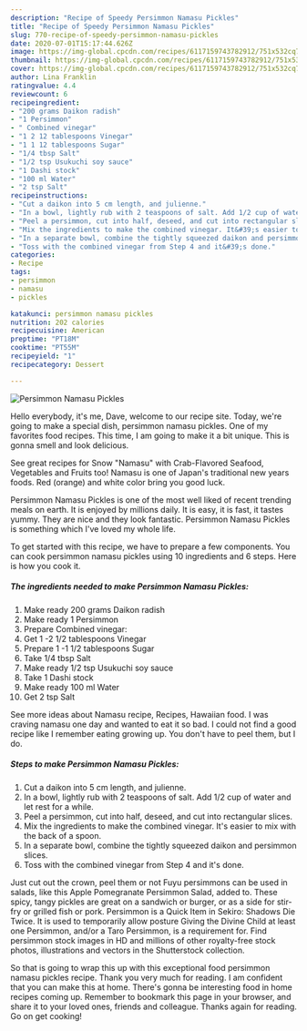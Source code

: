 ```yaml
---
description: "Recipe of Speedy Persimmon Namasu Pickles"
title: "Recipe of Speedy Persimmon Namasu Pickles"
slug: 770-recipe-of-speedy-persimmon-namasu-pickles
date: 2020-07-01T15:17:44.626Z
image: https://img-global.cpcdn.com/recipes/6117159743782912/751x532cq70/persimmon-namasu-pickles-recipe-main-photo.jpg
thumbnail: https://img-global.cpcdn.com/recipes/6117159743782912/751x532cq70/persimmon-namasu-pickles-recipe-main-photo.jpg
cover: https://img-global.cpcdn.com/recipes/6117159743782912/751x532cq70/persimmon-namasu-pickles-recipe-main-photo.jpg
author: Lina Franklin
ratingvalue: 4.4
reviewcount: 6
recipeingredient:
- "200 grams Daikon radish"
- "1 Persimmon"
- " Combined vinegar"
- "1 2 12 tablespoons Vinegar"
- "1 1 12 tablespoons Sugar"
- "1/4 tbsp Salt"
- "1/2 tsp Usukuchi soy sauce"
- "1 Dashi stock"
- "100 ml Water"
- "2 tsp Salt"
recipeinstructions:
- "Cut a daikon into 5 cm length, and julienne."
- "In a bowl, lightly rub with 2 teaspoons of salt. Add 1/2 cup of water and let rest for a while."
- "Peel a persimmon, cut into half, deseed, and cut into rectangular slices."
- "Mix the ingredients to make the combined vinegar. It&#39;s easier to mix with the back of a spoon."
- "In a separate bowl, combine the tightly squeezed daikon and persimmon slices."
- "Toss with the combined vinegar from Step 4 and it&#39;s done."
categories:
- Recipe
tags:
- persimmon
- namasu
- pickles

katakunci: persimmon namasu pickles 
nutrition: 202 calories
recipecuisine: American
preptime: "PT18M"
cooktime: "PT55M"
recipeyield: "1"
recipecategory: Dessert

---
```



![Persimmon Namasu Pickles](https://img-global.cpcdn.com/recipes/6117159743782912/751x532cq70/persimmon-namasu-pickles-recipe-main-photo.jpg)

Hello everybody, it's me, Dave, welcome to our recipe site. Today, we're going to make a special dish, persimmon namasu pickles. One of my favorites food recipes. This time, I am going to make it a bit unique. This is gonna smell and look delicious.

See great recipes for Snow &#34;Namasu&#34; with Crab-Flavored Seafood, Vegetables and Fruits too! Namasu is one of Japan&#39;s traditional new years foods. Red (orange) and white color bring you good luck.

Persimmon Namasu Pickles is one of the most well liked of recent trending meals on earth. It is enjoyed by millions daily. It is easy, it is fast, it tastes yummy. They are nice and they look fantastic. Persimmon Namasu Pickles is something which I've loved my whole life.


To get started with this recipe, we have to prepare a few components. You can cook persimmon namasu pickles using 10 ingredients and 6 steps. Here is how you cook it.

<!--inarticleads1-->

##### The ingredients needed to make Persimmon Namasu Pickles:

1. Make ready 200 grams Daikon radish
1. Make ready 1 Persimmon
1. Prepare  Combined vinegar:
1. Get 1 -2 1/2 tablespoons Vinegar
1. Prepare 1 -1 1/2 tablespoons Sugar
1. Take 1/4 tbsp Salt
1. Make ready 1/2 tsp Usukuchi soy sauce
1. Take 1 Dashi stock
1. Make ready 100 ml Water
1. Get 2 tsp Salt


See more ideas about Namasu recipe, Recipes, Hawaiian food. I was craving namasu one day and wanted to eat it so bad. I could not find a good recipe like I remember eating growing up. You don&#39;t have to peel them, but I do. 

<!--inarticleads2-->

##### Steps to make Persimmon Namasu Pickles:

1. Cut a daikon into 5 cm length, and julienne.
1. In a bowl, lightly rub with 2 teaspoons of salt. Add 1/2 cup of water and let rest for a while.
1. Peel a persimmon, cut into half, deseed, and cut into rectangular slices.
1. Mix the ingredients to make the combined vinegar. It&#39;s easier to mix with the back of a spoon.
1. In a separate bowl, combine the tightly squeezed daikon and persimmon slices.
1. Toss with the combined vinegar from Step 4 and it&#39;s done.


Just cut out the crown, peel them or not Fuyu persimmons can be used in salads, like this Apple Pomegranate Persimmon Salad, added to. These spicy, tangy pickles are great on a sandwich or burger, or as a side for stir-fry or grilled fish or pork. Persimmon is a Quick Item in Sekiro: Shadows Die Twice. It is used to temporarily allow posture Giving the Divine Child at least one Persimmon, and/or a Taro Persimmon, is a requirement for. Find persimmon stock images in HD and millions of other royalty-free stock photos, illustrations and vectors in the Shutterstock collection. 

So that is going to wrap this up with this exceptional food persimmon namasu pickles recipe. Thank you very much for reading. I am confident that you can make this at home. There's gonna be interesting food in home recipes coming up. Remember to bookmark this page in your browser, and share it to your loved ones, friends and colleague. Thanks again for reading. Go on get cooking!
